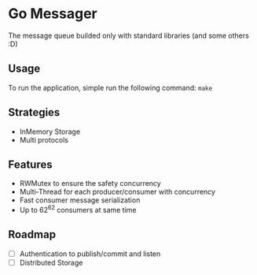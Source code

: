 # Go Messager
The message queue builded only with standard libraries (and some others :D)

## Usage
To run the application, simple run the following command:
``` make ```

## Strategies
* InMemory Storage
* Multi protocols

## Features
* RWMutex to ensure the safety concurrency
* Multi-Thread for each producer/consumer with concurrency
* Fast consumer message serialization
* Up to $62^{62}$ consumers at same time

## Roadmap
- [ ] Authentication to publish/commit and listen
- [ ] Distributed Storage